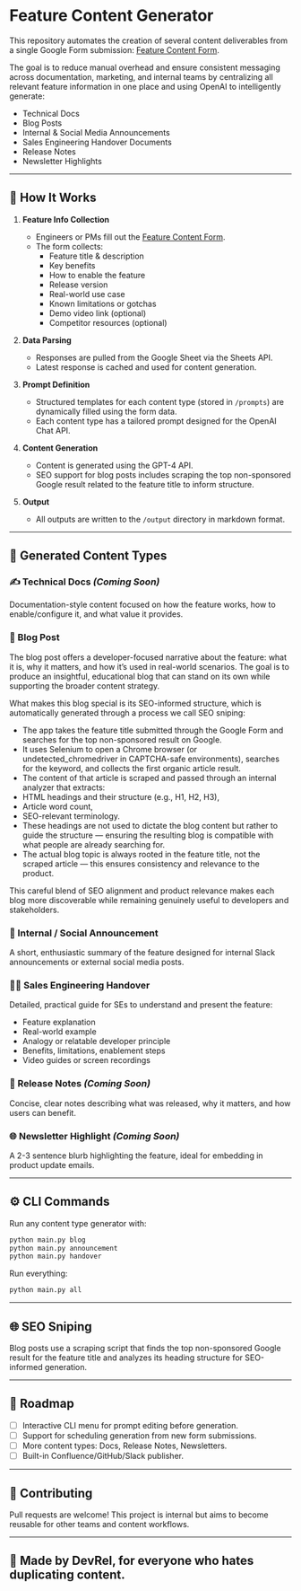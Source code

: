 # Feature Content Generator

This repository automates the creation of several content deliverables from a single Google Form submission: [Feature Content Form](https://forms.gle/ngNvbon2XQPjmbUV8).

The goal is to reduce manual overhead and ensure consistent messaging across documentation, marketing, and internal teams by centralizing all relevant feature information in one place and using OpenAI to intelligently generate:

- Technical Docs
- Blog Posts
- Internal & Social Media Announcements
- Sales Engineering Handover Documents
- Release Notes
- Newsletter Highlights

---

## 📄 How It Works

1. **Feature Info Collection**
   - Engineers or PMs fill out the [Feature Content Form](https://forms.gle/ngNvbon2XQPjmbUV8).
   - The form collects:
     - Feature title & description
     - Key benefits
     - How to enable the feature
     - Release version
     - Real-world use case
     - Known limitations or gotchas
     - Demo video link (optional)
     - Competitor resources (optional)

2. **Data Parsing**
   - Responses are pulled from the Google Sheet via the Sheets API.
   - Latest response is cached and used for content generation.

3. **Prompt Definition**
   - Structured templates for each content type (stored in `/prompts`) are dynamically filled using the form data.
   - Each content type has a tailored prompt designed for the OpenAI Chat API.

4. **Content Generation**
   - Content is generated using the GPT-4 API.
   - SEO support for blog posts includes scraping the top non-sponsored Google result related to the feature title to inform structure.

5. **Output**
   - All outputs are written to the `/output` directory in markdown format.

---

## 📖 Generated Content Types

### ✍️ Technical Docs *(Coming Soon)*
Documentation-style content focused on how the feature works, how to enable/configure it, and what value it provides.

### 📙 Blog Post
The blog post offers a developer-focused narrative about the feature: what it is, why it matters, and how it’s used in real-world scenarios. The goal is to produce an insightful, educational blog that can stand on its own while supporting the broader content strategy.

What makes this blog special is its SEO-informed structure, which is automatically generated through a process we call SEO sniping:
- The app takes the feature title submitted through the Google Form and searches for the top non-sponsored result on Google.
- It uses Selenium to open a Chrome browser (or undetected_chromedriver in CAPTCHA-safe environments), searches for the keyword, and collects the first organic article result.
- The content of that article is scraped and passed through an internal analyzer that extracts:
- HTML headings and their structure (e.g., H1, H2, H3),
- Article word count,
- SEO-relevant terminology.
- These headings are not used to dictate the blog content but rather to guide the structure — ensuring the resulting blog is compatible with what people are already searching for.
- The actual blog topic is always rooted in the feature title, not the scraped article — this ensures consistency and relevance to the product.

This careful blend of SEO alignment and product relevance makes each blog more discoverable while remaining genuinely useful to developers and stakeholders.

### 💬 Internal / Social Announcement
A short, enthusiastic summary of the feature designed for internal Slack announcements or external social media posts.

### 👨‍💼 Sales Engineering Handover
Detailed, practical guide for SEs to understand and present the feature:
- Feature explanation
- Real-world example
- Analogy or relatable developer principle
- Benefits, limitations, enablement steps
- Video guides or screen recordings

### 🔄 Release Notes *(Coming Soon)*
Concise, clear notes describing what was released, why it matters, and how users can benefit.

### 🌐 Newsletter Highlight *(Coming Soon)*
A 2-3 sentence blurb highlighting the feature, ideal for embedding in product update emails.

---

## ⚙️ CLI Commands

Run any content type generator with:
```bash
python main.py blog
python main.py announcement
python main.py handover
```

Run everything:
```bash
python main.py all
```

---

## 🌐 SEO Sniping
Blog posts use a scraping script that finds the top non-sponsored Google result for the feature title and analyzes its heading structure for SEO-informed generation.

---

## 🚀 Roadmap
- [ ] Interactive CLI menu for prompt editing before generation.
- [ ] Support for scheduling generation from new form submissions.
- [ ] More content types: Docs, Release Notes, Newsletters.
- [ ] Built-in Confluence/GitHub/Slack publisher.

---

## 🚪 Contributing
Pull requests are welcome! This project is internal but aims to become reusable for other teams and content workflows.

---

## 👋 Made by DevRel, for everyone who hates duplicating content.

